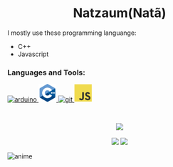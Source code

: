 <h1 align="center">Natzaum(Natã)</h1>

I mostly use these programming languange:

-   C++
-   Javascript

<h3 align="left">Languages and Tools:</h3>
<p align="left"> <a href="https://www.arduino.cc/" target="_blank" rel="noreferrer"> <img src="https://cdn.worldvectorlogo.com/logos/arduino-1.svg" alt="arduino" width="40" height="40"/> </a> <a href="https://www.w3schools.com/cpp/" target="_blank" rel="noreferrer"> <img src="https://raw.githubusercontent.com/devicons/devicon/master/icons/cplusplus/cplusplus-original.svg" alt="cplusplus" width="40" height="40"/> </a> <a href="https://git-scm.com/" target="_blank" rel="noreferrer"> <img src="https://www.vectorlogo.zone/logos/git-scm/git-scm-icon.svg" alt="git" width="40" height="40"/> </a> <a href="https://developer.mozilla.org/en-US/docs/Web/JavaScript" target="_blank" rel="noreferrer"> <img src="https://raw.githubusercontent.com/devicons/devicon/master/icons/javascript/javascript-original.svg" alt="javascript" width="40" height="40"/> </a> </p>

<br>

<p align="center"> 
<img src="https://github-readme-streak-stats.herokuapp.com/?user=Natzaum&theme=dark&hide_border=false">
</p>

<p align="center">
   <img src="https://github-readme-stats.vercel.app/api?username=Natzaum&theme=dark&hide_border=false&include_all_commits=true&count_private=false">
   <img src="https://github-readme-stats.vercel.app/api/top-langs/?username=Natzaum&theme=dark&hide_border=false&include_all_commits=true&count_priva">
</p>

</details>

![anime](https://user-images.githubusercontent.com/88217663/235543934-48f769ba-3730-4a09-8b19-6212d3667bdd.gif)
